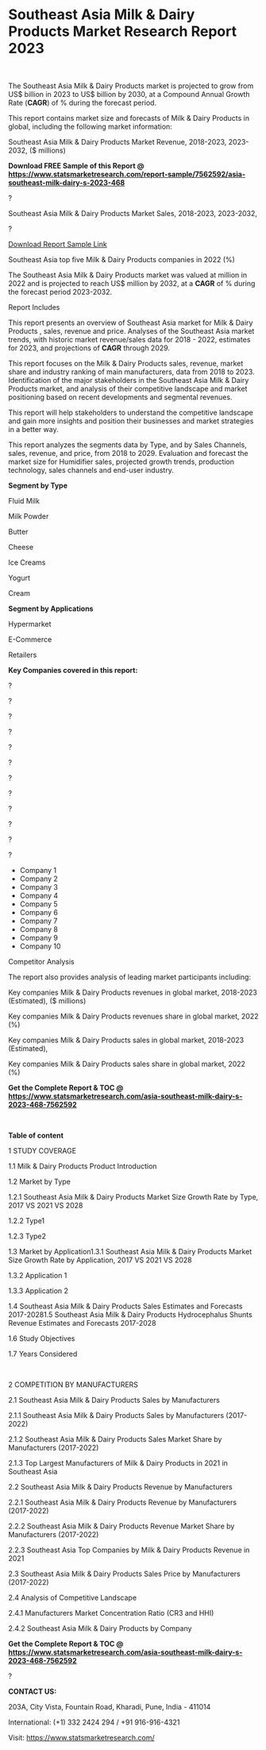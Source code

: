 <h1>Southeast Asia Milk & Dairy Products Market Research Report 2023</h1><br/><p>The Southeast Asia Milk & Dairy Products market is projected to grow from US$ billion in 2023 to US$ billion by 2030, at a Compound Annual Growth Rate (<strong>CAGR</strong>) of % during the forecast period.</p>
 
 
 
 <p>This report contains market size and forecasts of Milk & Dairy Products in global, including the following market information:</p>
 
 
 
 <p>Southeast Asia Milk & Dairy Products Market Revenue, 2018-2023, 2023-2032, ($ millions)</p>
 
 
 
 <div><b>Download FREE Sample of this Report @ <a href="https://www.statsmarketresearch.com/download-free-sample/7562592/asia-southeast-milk-dairy-s-2023-468">https://www.statsmarketresearch.com/report-sample/7562592/asia-southeast-milk-dairy-s-2023-468</a></b></div>
 
 
 
 <p>? </p>
 
 
 
 <p>Southeast Asia Milk & Dairy Products Market Sales, 2018-2023, 2023-2032,</p>
 
 
 
 <p>? </p>
 
 
 
 <p><a href="https://www.statsmarketresearch.com/download-free-sample/7562592/asia-southeast-milk-dairy-s-2023-468">Download Report Sample Link</a></p>
 
 
 
 <p>Southeast Asia top five Milk & Dairy Products companies in 2022 (%)</p>
 
 
 
 <p>The Southeast Asia Milk & Dairy Products market was valued at million in 2022 and is projected to reach US$ million by 2032, at a <strong>CAGR</strong> of % during the forecast period 2023-2032.</p>
 
 
 
 <p>Report Includes</p>
 
 
 
 <p>This report presents an overview of Southeast Asia market for Milk & Dairy Products , sales, revenue and price. Analyses of the Southeast Asia market trends, with historic market revenue/sales data for 2018 - 2022, estimates for 2023, and projections of <strong>CAGR</strong> through 2029.</p>
 
 
 
 <p>This report focuses on the Milk & Dairy Products sales, revenue, market share and industry ranking of main manufacturers, data from 2018 to 2023. Identification of the major stakeholders in the Southeast Asia Milk & Dairy Products market, and analysis of their competitive landscape and market positioning based on recent developments and segmental revenues.</p>
 
 
 
 <p>This report will help stakeholders to understand the competitive landscape and gain more insights and position their businesses and market strategies in a better way.</p>
 
 
 
 <p>This report analyzes the segments data by Type, and by Sales Channels, sales, revenue, and price, from 2018 to 2029. Evaluation and forecast the market size for Humidifier sales, projected growth trends, production technology, sales channels and end-user industry.</p>
 
 
 
 <p><strong>Segment by Type</strong></p>
 
 
 
 <p>Fluid Milk</p>
 
 
 
 <p>Milk Powder</p>
 
 
 
 <p>Butter</p>
 
 
 
 <p>Cheese</p>
 
 
 
 <p>Ice Creams</p>
 
 
 
 <p>Yogurt</p>
 
 
 
 <p>Cream</p>
 
 
 
 <p><strong>Segment <strong><strong>by Applications</strong></strong></strong></p>
 
 
 
 <p>Hypermarket</p>
 
 
 
 <p>E-Commerce</p>
 
 
 
 <p>Retailers</p>
 
 
 
 <p><strong>Key Companies covered in this report:</strong></p>
 
 
 
 <p>? </p>
 
 
 
 <p>? </p>
 
 
 
 <p>? </p>
 
 
 
 <p>? </p>
 
 
 
 <p>? </p>
 
 
 
 <p>? </p>
 
 
 
 <p>? </p>
 
 
 
 <p>? </p>
 
 
 
 <p>? </p>
 
 
 
 <p>? </p>
 
 
 
 <p>? </p>
 
 
 
 <p>? </p>
 
 
 
 <ul>
 
 <li>Company 1</li>
 
 <li>Company 2</li>
 
 <li>Company 3</li>
 
 <li>Company 4</li>
 
 <li>Company 5</li>
 
 <li>Company 6</li>
 
 <li>Company 7</li>
 
 <li>Company 8</li>
 
 <li>Company 9</li>
 
 <li>Company 10</li>
 
 </ul>
 
 
 
 <p>Competitor Analysis</p>
 
 
 
 <p>The report also provides analysis of leading market participants including:</p>
 
 
 
 <p>Key companies Milk & Dairy Products revenues in global market, 2018-2023 (Estimated), ($ millions)</p>
 
 
 
 <p>Key companies Milk & Dairy Products revenues share in global market, 2022 (%)</p>
 
 
 
 <p>Key companies Milk & Dairy Products sales in global market, 2018-2023 (Estimated),</p>
 
 
 
 <p>Key companies Milk & Dairy Products sales share in global market, 2022 (%)</p>
 
 
 
 <div><b>Get the Complete Report & TOC @ <a href="https://www.statsmarketresearch.com/asia-southeast-milk-dairy-s-2023-468-7562592">https://www.statsmarketresearch.com/asia-southeast-milk-dairy-s-2023-468-7562592</a></b></div>
 
 
 
 <p><br />
 
 <b>Table of content</b></p>
 
 
 
 <p>1 STUDY COVERAGE<br />
 
 1.1 Milk & Dairy Products Product Introduction<br />
 
 1.2 Market by Type<br />
 
 1.2.1 Southeast Asia Milk & Dairy Products Market Size Growth Rate by Type, 2017 VS 2021 VS 2028<br />
 
 1.2.2 Type1<br />
 
 1.2.3 Type2<br />
 
 1.3 Market by Application1.3.1 Southeast Asia Milk & Dairy Products Market Size Growth Rate by Application, 2017 VS 2021 VS 2028<br />
 
 1.3.2 Application 1<br />
 
 1.3.3 Application 2<br />
 
 1.4 Southeast Asia Milk & Dairy Products Sales Estimates and Forecasts 2017-20281.5 Southeast Asia Milk & Dairy Products Hydrocephalus Shunts Revenue Estimates and Forecasts 2017-2028<br />
 
 1.6 Study Objectives<br />
 
 1.7 Years Considered<br />
 
 <br />
 
 2 COMPETITION BY MANUFACTURERS<br />
 
 2.1 Southeast Asia Milk & Dairy Products Sales by Manufacturers<br />
 
 2.1.1 Southeast Asia Milk & Dairy Products Sales by Manufacturers (2017-2022)<br />
 
 2.1.2 Southeast Asia Milk & Dairy Products Sales Market Share by Manufacturers (2017-2022)<br />
 
 2.1.3 Top Largest Manufacturers of Milk & Dairy Products in 2021 in Southeast Asia<br />
 
 2.2 Southeast Asia Milk & Dairy Products Revenue by Manufacturers<br />
 
 2.2.1 Southeast Asia Milk & Dairy Products Revenue by Manufacturers (2017-2022)<br />
 
 2.2.2 Southeast Asia Milk & Dairy Products Revenue Market Share by Manufacturers (2017-2022)<br />
 
 2.2.3 Southeast Asia Top Companies by Milk & Dairy Products Revenue in 2021<br />
 
 2.3 Southeast Asia Milk & Dairy Products Sales Price by Manufacturers (2017-2022)<br />
 
 2.4 Analysis of Competitive Landscape<br />
 
 2.4.1 Manufacturers Market Concentration Ratio (CR3 and HHI)<br />
 
 2.4.2 Southeast Asia Milk & Dairy Products by Company</p>
 
 
 
 <div><b>Get the Complete Report & TOC @ <a href="https://www.statsmarketresearch.com/asia-southeast-milk-dairy-s-2023-468-7562592">https://www.statsmarketresearch.com/asia-southeast-milk-dairy-s-2023-468-7562592</a></b></div>
 
 
 
 <p>? </p>
 
 
 
 <p><b>CONTACT US:</b><br />
 
 203A, City Vista, Fountain Road, Kharadi, Pune, India - 411014<br />
 
 International: (+1) 332 2424 294 / +91 916-916-4321<br />
 
 Visit: <a href="https://www.statsmarketresearch.com/">https://www.statsmarketresearch.com/</a></p>